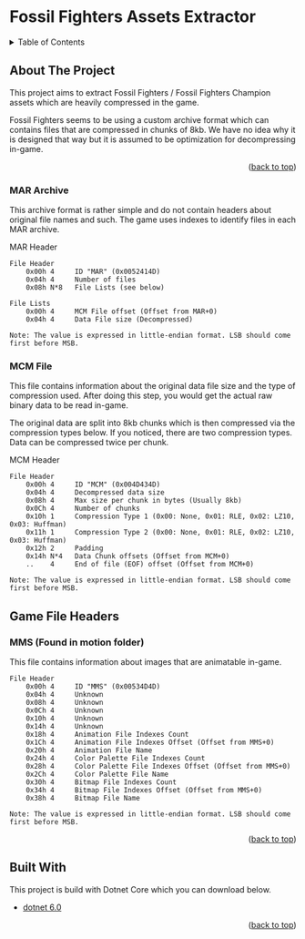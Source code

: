 ﻿<div id="top"></div>

# Fossil Fighters Assets Extractor

<details>
    <summary>Table of Contents</summary>
    <ol>
        <li>
            <a href="#about-the-project">About The Project</a>
            <ul>
                <li><a href="#mar-archive">MAR Archive</a></li>
                <li><a href="#mcm-file">MCM File</a></li>
            </ul>
        </li>
        <li>
            <a href="#game-file-headers">Game File Headers</a>
            <ul>
                <li><a href="#mms-found-in-motion-folder">MMS</a></li>
            </ul>
        </li>
        <li><a href="#built-with">Built With</a></li>
    </ol>
</details>

## About The Project

This project aims to extract Fossil Fighters / Fossil Fighters Champion assets which are heavily compressed in the game.

Fossil Fighters seems to be using a custom archive format which can contains files that are compressed in chunks of 8kb. We have no idea why it is designed that way but it is assumed to be optimization for decompressing in-game.

<p align="right">(<a href="#top">back to top</a>)</p>

### MAR Archive

This archive format is rather simple and do not contain headers about original file names and such. The game uses indexes to identify files in each MAR archive.

MAR Header

```text
File Header
    0x00h 4     ID "MAR" (0x0052414D)
    0x04h 4     Number of files
    0x08h N*8   File Lists (see below)

File Lists
    0x00h 4     MCM File offset (Offset from MAR+0)
    0x04h 4     Data File size (Decompressed)

Note: The value is expressed in little-endian format. LSB should come first before MSB.
```

### MCM File

This file contains information about the original data file size and the type of compression used. After doing this step, you would get the actual raw binary data to be read in-game.

The original data are split into 8kb chunks which is then compressed via the compression types below. If you noticed, there are two compression types. Data can be compressed twice per chunk.

MCM Header

```text
File Header
    0x00h 4     ID "MCM" (0x004D434D)
    0x04h 4     Decompressed data size
    0x08h 4     Max size per chunk in bytes (Usually 8kb)
    0x0Ch 4     Number of chunks
    0x10h 1     Compression Type 1 (0x00: None, 0x01: RLE, 0x02: LZ10, 0x03: Huffman)
    0x11h 1     Compression Type 2 (0x00: None, 0x01: RLE, 0x02: LZ10, 0x03: Huffman)
    0x12h 2     Padding
    0x14h N*4   Data Chunk offsets (Offset from MCM+0)
    ..    4     End of file (EOF) offset (Offset from MCM+0)

Note: The value is expressed in little-endian format. LSB should come first before MSB.
```

## Game File Headers

### MMS (Found in motion folder)

This file contains information about images that are animatable in-game.

```text
File Header
    0x00h 4     ID "MMS" (0x00534D4D)
    0x04h 4     Unknown
    0x08h 4     Unknown
    0x0Ch 4     Unknown
    0x10h 4     Unknown
    0x14h 4     Unknown
    0x18h 4     Animation File Indexes Count
    0x1Ch 4     Animation File Indexes Offset (Offset from MMS+0)
    0x20h 4     Animation File Name
    0x24h 4     Color Palette File Indexes Count
    0x28h 4     Color Palette File Indexes Offset (Offset from MMS+0)
    0x2Ch 4     Color Palette File Name
    0x30h 4     Bitmap File Indexes Count
    0x34h 4     Bitmap File Indexes Offset (Offset from MMS+0)
    0x38h 4     Bitmap File Name

Note: The value is expressed in little-endian format. LSB should come first before MSB.
```

<p align="right">(<a href="#top">back to top</a>)</p>

## Built With

This project is build with Dotnet Core which you can download below.

* [dotnet 6.0](https://dotnet.microsoft.com/download/dotnet/6.0)

<p align="right">(<a href="#top">back to top</a>)</p>
